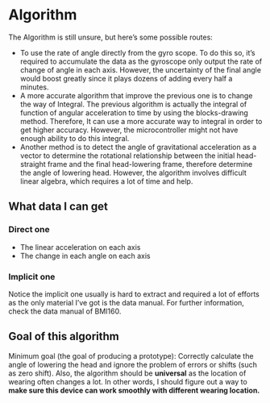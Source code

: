 # Algorithm

The Algorithm is still unsure, but here’s some possible routes:

- To use the rate of angle directly from the gyro scope. To do this so, it’s required to accumulate the data as the gyroscope only output the rate of change of angle in each axis. However, the uncertainty of the final angle would boost greatly since it plays dozens of adding every half a minutes.
- A more accurate algorithm that improve the previous one is to change the way of Integral. The previous algorithm is actually the integral of function of angular acceleration to time by using the blocks-drawing method. Therefore, It can use a more accurate way to integral in order to get higher accuracy. However, the microcontroller might not have enough ability to do this integral.
- Another method is to detect the angle of gravitational acceleration as a vector to determine the rotational relationship between the initial head-straight frame and the final head-lowering frame, therefore determine the angle of lowering head. However, the algorithm involves difficult linear algebra, which requires a lot of time and help. 

## What data I can get

### Direct one

- The linear acceleration on each axis
- The change in each angle on each axis

### Implicit one

Notice the implicit one usually is hard to extract and required a lot of efforts as the only material I’ve got is the data manual. For further information, check the data manual of BMI160.

## Goal of this algorithm

Minimum goal (the goal of producing a prototype): Correctly calculate the angle of lowering the head and ignore the problem of errors or shifts (such as zero shift). Also, the algorithm should be **universal** as the location of wearing often changes a lot. In other words, I should figure out a way to **make sure this device can work smoothly with different wearing location.** 

